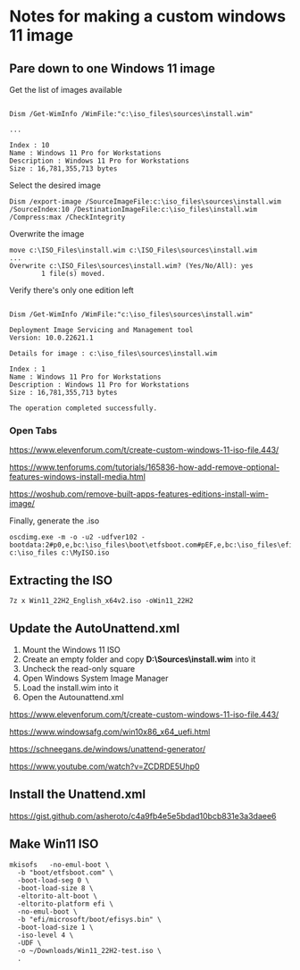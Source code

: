 # Notes for making a custom windows 11 image

## Pare down to one Windows 11 image

Get the list of images available

```

Dism /Get-WimInfo /WimFile:"c:\iso_files\sources\install.wim"

...

Index : 10
Name : Windows 11 Pro for Workstations
Description : Windows 11 Pro for Workstations
Size : 16,781,355,713 bytes

```

Select the desired image

```
Dism /export-image /SourceImageFile:c:\iso_files\sources\install.wim /SourceIndex:10 /DestinationImageFile:c:\iso_files\install.wim /Compress:max /CheckIntegrity
```

Overwrite the image

```
move c:\ISO_Files\install.wim c:\ISO_Files\sources\install.wim
...
Overwrite c:\ISO_Files\sources\install.wim? (Yes/No/All): yes
        1 file(s) moved.
```

Verify there's only one edition left

```

Dism /Get-WimInfo /WimFile:"c:\iso_files\sources\install.wim"

Deployment Image Servicing and Management tool
Version: 10.0.22621.1

Details for image : c:\iso_files\sources\install.wim

Index : 1
Name : Windows 11 Pro for Workstations
Description : Windows 11 Pro for Workstations
Size : 16,781,355,713 bytes

The operation completed successfully.

```

### Open Tabs

https://www.elevenforum.com/t/create-custom-windows-11-iso-file.443/

https://www.tenforums.com/tutorials/165836-how-add-remove-optional-features-windows-install-media.html

https://woshub.com/remove-built-apps-features-editions-install-wim-image/

Finally, generate the .iso
```
oscdimg.exe -m -o -u2 -udfver102 -bootdata:2#p0,e,bc:\iso_files\boot\etfsboot.com#pEF,e,bc:\iso_files\efi\microsoft\boot\efisys.bin c:\iso_files c:\MyISO.iso
```


























## Extracting the ISO
```
7z x Win11_22H2_English_x64v2.iso -oWin11_22H2

```
## Update the AutoUnattend.xml

1. Mount the Windows 11 ISO
1. Create an empty folder and copy **D:\Sources\install.wim** into it
1. Uncheck the read-only square
1. Open Windows System Image Manager
1. Load the install.wim into it
1. Open the Autounattend.xml

https://www.elevenforum.com/t/create-custom-windows-11-iso-file.443/

https://www.windowsafg.com/win10x86_x64_uefi.html

https://schneegans.de/windows/unattend-generator/

https://www.youtube.com/watch?v=ZCDRDE5Uhp0

## Install the Unattend.xml
https://gist.github.com/asheroto/c4a9fb4e5e5bdad10bcb831e3a3daee6

## Make Win11 ISO
```
mkisofs   -no-emul-boot \
  -b "boot/etfsboot.com" \
  -boot-load-seg 0 \
  -boot-load-size 8 \
  -eltorito-alt-boot \
  -eltorito-platform efi \
  -no-emul-boot \
  -b "efi/microsoft/boot/efisys.bin" \
  -boot-load-size 1 \
  -iso-level 4 \
  -UDF \
  -o ~/Downloads/Win11_22H2-test.iso \
  .

```
